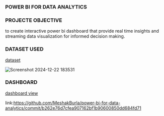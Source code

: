 ### POWER BI FOR DATA ANALYTICS

### PROJECTE OBJECTIVE

 to create interactive power bi dashboard that provide real time insights and streaming data visualization for informed decision making.

### DATASET USED

<a href="https://github.com/user-attachments/assets/71420941-40f7-488f-af81-d2161d52c898">dataset</a>

![Screenshot 2024-12-22 183531](https://github.com/user-attachments/assets/e5fdbc95-60c0-436f-9df5-a18abc3b2e0c)

### DASHBOARD

<a href="https://github.com/user-attachments/assets/71420941-40f7-488f-af81-d2161d52c898">dashboard view</a>

link:https://github.com/MeshakBurla/power-bi-for-data-analytics/commit/b262e76d7cfea907162bf1b90600850dd684fd71



